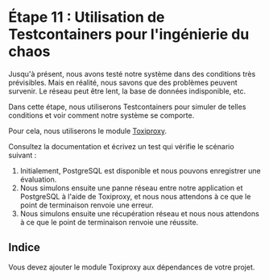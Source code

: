 # Étape 11 : Utilisation de Testcontainers pour l'ingénierie du chaos

Jusqu'à présent, nous avons testé notre système dans des conditions très prévisibles.
Mais en réalité, nous savons que des problèmes peuvent survenir.
Le réseau peut être lent, la base de données indisponible, etc.

Dans cette étape, nous utiliserons Testcontainers pour simuler de telles conditions et voir comment notre système se comporte.

Pour cela, nous utiliserons le module [Toxiproxy](https://www.testcontainers.org/modules/toxiproxy/).

Consultez la documentation et écrivez un test qui vérifie le scénario suivant :
1. Initialement, PostgreSQL est disponible et nous pouvons enregistrer une évaluation.
2. Nous simulons ensuite une panne réseau entre notre application et PostgreSQL à l'aide de Toxiproxy, et nous nous attendons à ce que le point de terminaison renvoie une erreur.
3. Nous simulons ensuite une récupération réseau et nous nous attendons à ce que le point de terminaison renvoie une réussite.

## Indice

Vous devez ajouter le module Toxiproxy aux dépendances de votre projet.
